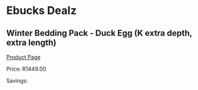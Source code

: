 
# Ebucks Dealz
## Winter Bedding Pack - Duck Egg (K extra depth, extra length)
[Product Page](https://www.ebucks.com/web/shop/productSelected.do?prodId=1196391896&catId=704984344)

Price: R1449.00

Savings: 


	